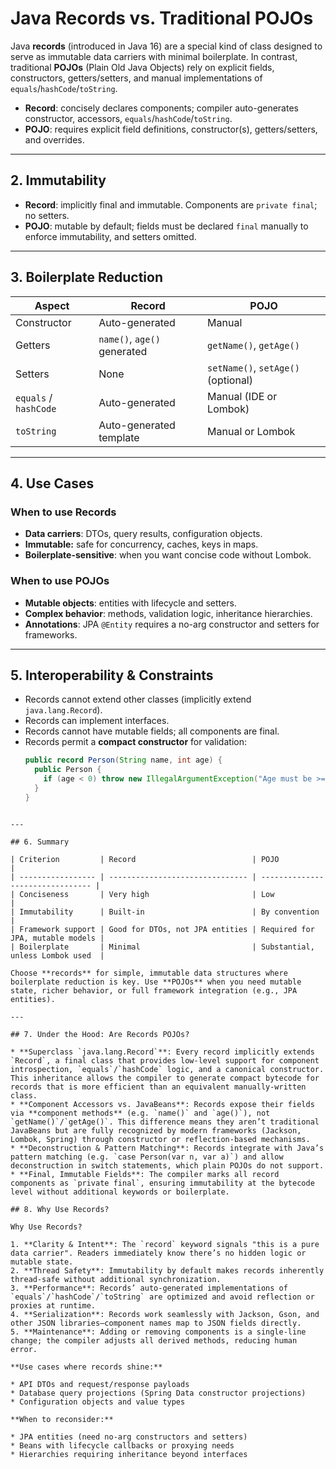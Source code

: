 # Java Records vs. Traditional POJOs

Java **records** (introduced in Java 16) are a special kind of class designed to serve as immutable data carriers with minimal boilerplate. In contrast, traditional **POJOs** (Plain Old Java Objects) rely on explicit fields, constructors, getters/setters, and manual implementations of `equals`/`hashCode`/`toString`.


- **Record**: concisely declares components; compiler auto-generates constructor, accessors, `equals`/`hashCode`/`toString`.
- **POJO**: requires explicit field definitions, constructor(s), getters/setters, and overrides.

---

## 2. Immutability

- **Record**: implicitly final and immutable. Components are `private final`; no setters.  
- **POJO**: mutable by default; fields must be declared `final` manually to enforce immutability, and setters omitted.

---

## 3. Boilerplate Reduction

| Aspect            | Record                       | POJO                           |
|-------------------|------------------------------|--------------------------------|
| Constructor       | Auto-generated               | Manual                        |
| Getters           | `name()`, `age()` generated  | `getName()`, `getAge()`       |
| Setters           | None                         | `setName()`, `setAge()` (optional) |
| `equals` / `hashCode` | Auto-generated            | Manual (IDE or Lombok)        |
| `toString`        | Auto-generated template      | Manual or Lombok              |


---

## 4. Use Cases

### When to use Records
- **Data carriers**: DTOs, query results, configuration objects.  
- **Immutable:** safe for concurrency, caches, keys in maps.  
- **Boilerplate-sensitive**: when you want concise code without Lombok.

### When to use POJOs
- **Mutable objects**: entities with lifecycle and setters.  
- **Complex behavior**: methods, validation logic, inheritance hierarchies.  
- **Annotations**: JPA `@Entity` requires a no-arg constructor and setters for frameworks.

---

## 5. Interoperability & Constraints

- Records cannot extend other classes (implicitly extend `java.lang.Record`).  
- Records can implement interfaces.  
- Records cannot have mutable fields; all components are final.  
- Records permit a **compact constructor** for validation:
  ```java
  public record Person(String name, int age) {
    public Person {
      if (age < 0) throw new IllegalArgumentException("Age must be >= 0");
    }
  }
````

---

## 6. Summary

| Criterion         | Record                          | POJO                             |
| ----------------- | ------------------------------- | -------------------------------- |
| Conciseness       | Very high                       | Low                              |
| Immutability      | Built-in                        | By convention                    |
| Framework support | Good for DTOs, not JPA entities | Required for JPA, mutable models |
| Boilerplate       | Minimal                         | Substantial, unless Lombok used  |

Choose **records** for simple, immutable data structures where boilerplate reduction is key. Use **POJOs** when you need mutable state, richer behavior, or full framework integration (e.g., JPA entities).

---

## 7. Under the Hood: Are Records POJOs?

* **Superclass `java.lang.Record`**: Every record implicitly extends `Record`, a final class that provides low-level support for component introspection, `equals`/`hashCode` logic, and a canonical constructor. This inheritance allows the compiler to generate compact bytecode for records that is more efficient than an equivalent manually-written class.
* **Component Accessors vs. JavaBeans**: Records expose their fields via **component methods** (e.g. `name()` and `age()`), not `getName()`/`getAge()`. This difference means they aren’t traditional JavaBeans but are fully recognized by modern frameworks (Jackson, Lombok, Spring) through constructor or reflection-based mechanisms.
* **Deconstruction & Pattern Matching**: Records integrate with Java’s pattern matching (e.g. `case Person(var n, var a)`) and allow deconstruction in switch statements, which plain POJOs do not support.
* **Final, Immutable Fields**: The compiler marks all record components as `private final`, ensuring immutability at the bytecode level without additional keywords or boilerplate.

## 8. Why Use Records?

Why Use Records?

1. **Clarity & Intent**: The `record` keyword signals "this is a pure data carrier". Readers immediately know there’s no hidden logic or mutable state.
2. **Thread Safety**: Immutability by default makes records inherently thread-safe without additional synchronization.
3. **Performance**: Records’ auto-generated implementations of `equals`/`hashCode`/`toString` are optimized and avoid reflection or proxies at runtime.
4. **Serialization**: Records work seamlessly with Jackson, Gson, and other JSON libraries—component names map to JSON fields directly.
5. **Maintenance**: Adding or removing components is a single-line change; the compiler adjusts all derived methods, reducing human error.

**Use cases where records shine:**

* API DTOs and request/response payloads
* Database query projections (Spring Data constructor projections)
* Configuration objects and value types

**When to reconsider:**

* JPA entities (need no-arg constructors and setters)
* Beans with lifecycle callbacks or proxying needs
* Hierarchies requiring inheritance beyond interfaces
